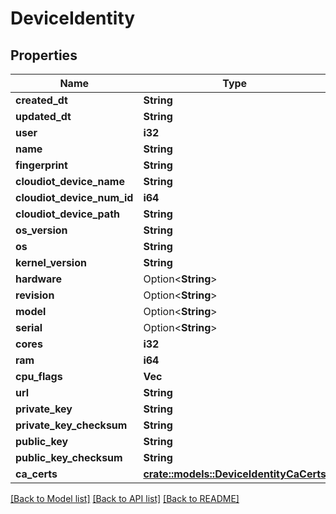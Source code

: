 # DeviceIdentity

## Properties

Name | Type | Description | Notes
------------ | ------------- | ------------- | -------------
**created_dt** | **String** |  | [readonly]
**updated_dt** | **String** |  | [readonly]
**user** | **i32** |  | 
**name** | **String** |  | 
**fingerprint** | **String** |  | 
**cloudiot_device_name** | **String** |  | 
**cloudiot_device_num_id** | **i64** |  | 
**cloudiot_device_path** | **String** |  | 
**os_version** | **String** |  | 
**os** | **String** |  | 
**kernel_version** | **String** |  | 
**hardware** | Option<**String**> |  | [optional]
**revision** | Option<**String**> |  | [optional]
**model** | Option<**String**> |  | [optional]
**serial** | Option<**String**> |  | [optional]
**cores** | **i32** |  | 
**ram** | **i64** |  | 
**cpu_flags** | **Vec<String>** |  | 
**url** | **String** |  | [readonly]
**private_key** | **String** |  | [readonly]
**private_key_checksum** | **String** |  | [readonly]
**public_key** | **String** |  | [readonly]
**public_key_checksum** | **String** |  | [readonly]
**ca_certs** | [**crate::models::DeviceIdentityCaCerts**](DeviceIdentity_ca_certs.md) |  | 

[[Back to Model list]](../README.md#documentation-for-models) [[Back to API list]](../README.md#documentation-for-api-endpoints) [[Back to README]](../README.md)


